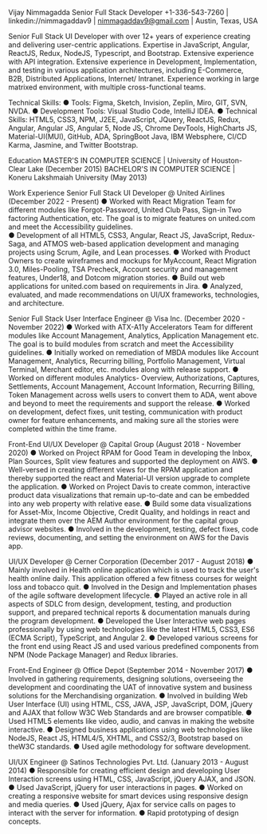 Vijay Nimmagadda
Senior Full Stack Developer
+1-336-543-7260 | linkedin://nimmagaddav9 | nimmagaddav9@gmail.com | Austin, Texas, USA

Senior Full Stack UI Developer with over 12+ years of experience creating and delivering user-centric applications. Expertise in JavaScript, Angular, ReactJS, Redux, NodeJS, Typescript, and Bootstrap. Extensive experience with API integration. Extensive experience in Development, Implementation, and testing in various application architectures, including E-Commerce, B2B, Distributed Applications, Internet/ Intranet. Experience working in large matrixed environment, with multiple cross-functional teams. 

Technical Skills: 
●	Tools: Figma, Sketch, Invision, Zeplin, Miro, GIT, SVN, NVDA.
●	Development Tools: Visual Studio Code, IntelliJ IDEA.
●	Technical Skills: HTML5, CSS3, NPM, J2EE, JavaScript, JQuery, ReactJS, Redux, Angular, Angular JS, Angular 5, Node JS, Chrome DevTools, HighCharts JS, Material-UI(MUI), GitHub,  ADA, SpringBoot Java, IBM Websphere, CI/CD Karma, Jasmine, and Twitter Bootstrap.


Education
MASTER'S IN COMPUTER SCIENCE | University of Houston-Clear Lake (December 2015)
BACHELOR'S IN COMPUTER SCIENCE | Koneru Lakshmaiah University (May 2013)

Work Experience
Senior Full Stack UI Developer @ United Airlines (December 2022 - Present)
●	Worked with React Migration Team for different modules like Forgot-Password, United Club Pass, Sign-in Two factoring Authentication, etc. The goal is to migrate features on united.com and meet the Accessibility guidelines.                                                                                             
●	Development of all HTML5, CSS3, Angular, React JS, JavaScript, Redux-Saga, and ATMOS web-based application development and managing projects using Scrum, Agile, and Lean processes.
●	Worked with Product Owners to create wireframes and mockups for MyAccount, React Migration 3.0, Miles-Pooling, TSA Precheck, Account security and management features, Under18, and Dotcom migration stories.
●	Build out web applications for united.com based on requirements in Jira.
●	Analyzed, evaluated, and made recommendations on UI/UX frameworks, technologies, and architecture.

Senior Full Stack User Interface Engineer @ Visa Inc. (December 2020 - November 2022)
●	Worked with ATX-A11y Accelerators Team for different modules like Account Management, Analytics, Application Management etc. The goal is to build modules from scratch and meet the Accessibility guidelines.
●	Initially worked on remediation of MBDA modules like Account Management, Analytics, Recurring billing, Portfolio Management, Virtual Terminal, Merchant editor, etc. modules along with release support. 
●	Worked on different modules Analytics- Overview, Authorizations, Captures, Settlements, Account Management, Account Information, Recurring Billing, Token Management across wells users to convert them to ADA, went above and beyond to meet the requirements and support the release.
●	Worked on development, defect fixes, unit testing, communication with product owner for feature enhancements, and making sure all the stories were completed within the time frame.

Front-End UI/UX Developer @ Capital Group (August 2018 - November 2020)
●	Worked on Project RPAM for Good Team in developing the Inbox, Plan Sources, Split view features and supported the deployment on AWS.
●	Well-versed in creating different views for the RPAM application and thereby supported the react and Material-UI version upgrade to complete the application.
●	Worked on Project Davis to create common, interactive product data visualizations that remain up-to-date and can be embedded into any web property with relative ease.
●	Build some data visualizations for Asset-Mix, Income Objective, Credit Quality, and holdings in react and integrate them over the AEM Author environment for the capital group advisor websites.
●	Involved in the development, testing, defect fixes, code reviews, documenting, and setting the environment on AWS for the Davis app.

UI/UX Developer @ Cerner Corporation (December 2017 - August 2018)
●	Mainly involved in Health online application which is used to track the user's health online daily. This application offered a few fitness courses for weight loss and tobacco quit.
●	Involved in the Design and Implementation phases of the agile software development lifecycle. 
●	Played an active role in all aspects of SDLC from design, development, testing, and production support, and prepared technical reports & documentation manuals during the program development. 
●	Developed the User Interactive web pages professionally by using web technologies like the latest HTML5, CSS3, ES6 (ECMA Script), TypeScript, and Angular 2.
●	Developed various screens for the front end using React JS and used various predefined components from NPM (Node Package Manager) and Redux libraries.

Front-End Engineer  @ Office Depot (September 2014 - November 2017)
●	Involved in gathering requirements, designing solutions, overseeing the development and coordinating the UAT of innovative system and business solutions for the Merchandising organization.
●	Involved in building Web User Interface (UI) using HTML, CSS, JAVA, JSP, JavaScript, DOM, jQuery and AJAX that follow W3C Web Standards and are browser compatible. 
●	Used HTML5 elements like video, audio, and canvas in making the website interactive. 
●	Designed business applications using web technologies like NodeJS, React JS, HTML4/5, XHTML, and CSS2/3, Bootstrap based on theW3C standards. 
●	Used agile methodology for software development.

UI/UX Engineer @ Satinos Technologies Pvt. Ltd. (January 2013 - August 2014)
●	Responsible for creating efficient design and developing User Interaction screens using HTML, CSS, JavaScript, jQuery AJAX, and JSON. 
●	Used JavaScript, jQuery for user interactions in pages. 
●	Worked on creating a responsive website for smart devices using responsive design and media queries. 
●	Used jQuery, Ajax for service calls on pages to interact with the server for information. 
●	Rapid prototyping of design concepts.